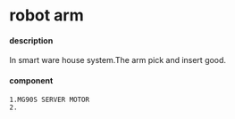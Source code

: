 # robot arm


#### **description**
In smart ware house system.The arm pick and insert good.  

#### **component**
    1.MG90S SERVER MOTOR
    2.


